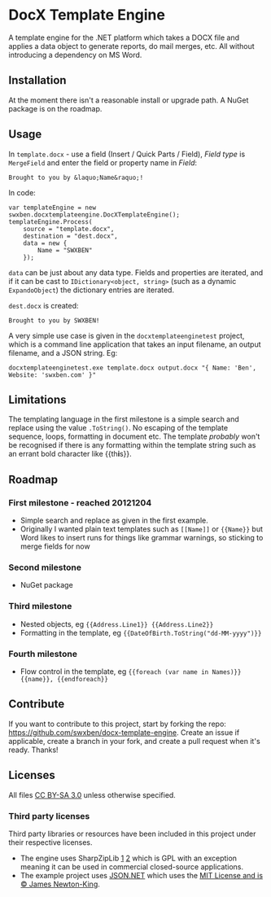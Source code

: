 DocX Template Engine====================A template engine for the .NET platform which takes a DOCX file and applies a data object to generate reports, do mail merges, etc. All without introducing a dependency on MS Word.## InstallationAt the moment there isn't a reasonable install or upgrade path. A NuGet package is on the roadmap.## UsageIn `template.docx` - use a field (Insert / Quick Parts / Field), _Field type_ is `MergeField` and enter the field or property name in _Field_:	Brought to you by &laquo;Name&raquo;!In code:	var templateEngine = new swxben.docxtemplateengine.DocXTemplateEngine();	templateEngine.Process(		source = "template.docx",		destination = "dest.docx",		data = new {			Name = "SWXBEN"		});`data` can be just about any data type. Fields and properties are iterated, and if it can be cast to `IDictionary<object, string>` (such as a dynamic `ExpandoObject`) the dictionary entries are iterated.`dest.docx` is created:	Brought to you by SWXBEN!A very simple use case is given in the `docxtemplateenginetest` project, which is a command line application that takes an input filename,an output filename, and a JSON string. Eg:	docxtemplateenginetest.exe template.docx output.docx "{ Name: 'Ben', Website: 'swxben.com' }"## LimitationsThe templating language in the first milestone is a simple search and replace using the value `.ToString()`. No escaping of the template sequence, loops, formatting in document etc. The template _probably_ won't be recognised if there is any formatting withinthe template string such as an errant bold character like {{th**i**s}}.## Roadmap### First milestone - reached 20121204- Simple search and replace as given in the first example.- Originally I wanted plain text templates such as `[[Name]]` or `{{Name}}` but Word likes to insert runs for things like grammar warnings, sosticking to merge fields for now### Second milestone- NuGet package### Third milestone- Nested objects, eg `{{Address.Line1}} {{Address.Line2}}`- Formatting in the template, eg `{{DateOfBirth.ToString("dd-MM-yyyy")}}`### Fourth milestone- Flow control in the template, eg `{{foreach (var name in Names)}} {{name}}, {{endforeach}}`## ContributeIf you want to contribute to this project, start by forking the repo: <https://github.com/swxben/docx-template-engine>. Create an issue if applicable, create a branch in your fork, and create a pull request when it's ready. Thanks!## LicensesAll files [CC BY-SA 3.0](http://creativecommons.org/licenses/by-sa/3.0/) unless otherwise specified.### Third party licensesThird party libraries or resources have been included in this project under their respective licenses.- The engine uses SharpZipLib [1](http://www.icsharpcode.net/opensource/sharpziplib/) [2](https://github.com/icsharpcode/SharpZipLib) which is GPL with an exception meaning it can be used in commercial closed-source applications.- The example project uses [JSON.NET](http://json.codeplex.com/) which uses the [MIT License and is &copy; James Newton-King](http://json.codeplex.com/license).